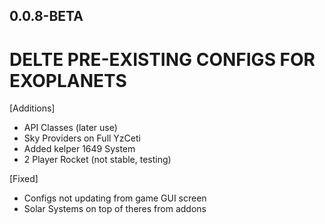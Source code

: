 ## 0.0.8-BETA

# DELTE PRE-EXISTING CONFIGS FOR EXOPLANETS

[Additions]

 - API Classes (later use)
 - Sky Providers on Full YzCeti
 - Added kelper 1649 System
 - 2 Player Rocket (not stable, testing)

 [Fixed]
 
  - Configs not updating from game GUI screen
  - Solar Systems on top of theres from addons